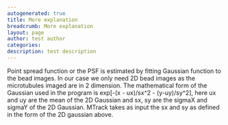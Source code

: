 ```yaml
---
autogenerated: true
title: More explanation
breadcrumb: More explanation
layout: page
author: test author
categories: 
description: test description
---
```


Point spread function or the PSF is estimated by fitting Gaussian function to the bead images. In our case we only need 2D bead images as the microtubules imaged are in 2 dimension. The mathematical form of the Gaussian used in the program is exp\[-(x - ux)/sx^2 - (y-uy)/sy^2\], here ux and uy are the mean of the 2D Gaussian and sx, sy are the sigmaX and sigmaY of the 2D Gaussian. MTrack takes as input the sx and sy as defined in the form of the 2D gaussian above.
